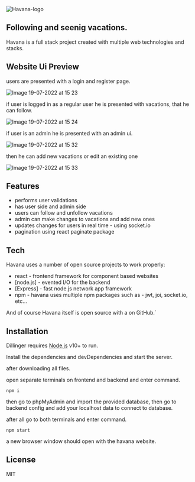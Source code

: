 ![Havana-logo](https://user-images.githubusercontent.com/77046928/179751866-504cdc5f-840d-4c41-8cfe-2fc18d3d5a8f.png)
## Following and seenig vacations.
Havana is a full stack project created with multiple web technologies
and stacks.

## Website Ui Preview

users are presented with a login and register page.

![Image 19-07-2022 at 15 23](https://user-images.githubusercontent.com/77046928/179750038-7666fc0f-df8a-4557-8a86-a25634627c0a.jpg)

if user is logged in as a regular user he is presented with vacations,
that he can follow.

![Image 19-07-2022 at 15 24](https://user-images.githubusercontent.com/77046928/179750556-a8aa3246-699e-4743-9479-65b1a797bda0.jpg)

if user is an admin he is presented with an admin ui.

![Image 19-07-2022 at 15 32](https://user-images.githubusercontent.com/77046928/179751656-c5bb3864-6a4c-43db-b319-c3b9df1255af.jpg)

then he can add new vacations or edit an existing one

![Image 19-07-2022 at 15 33](https://user-images.githubusercontent.com/77046928/179751513-f9dcbb9d-2a91-46a9-a0ca-0879a603740d.jpg)


## Features

- performs user validations 
- has user side and admin side
- users can follow and unfollow vacations 
- admin can make changes to vacations and add new ones
- updates changes for users in real time - using socket.io
- pagination using react paginate package

## Tech

Havana uses a number of open source projects to work properly:

- react - frontend framework for component based websites
- [node.js] - evented I/O for the backend
- [Express] - fast node.js network app framework
- npm - havana uses multiple npm packages such as - jwt, joi, socket.io, etc...

And of course Havana itself is open source with a on GitHub.`

## Installation

Dillinger requires [Node.js](https://nodejs.org/) v10+ to run.

Install the dependencies and devDependencies and start the server.

after downloading all files.

open separate terminals on frontend and backend and enter command.
```
npm i 
```

then go to phpMyAdmin and import the provided database,
then go to backend config and add your localhost data to connect to database.
 
after all go to both terminals and enter command.

```
npm start
```

 a new browser window should open with the havana website.

## License

MIT



